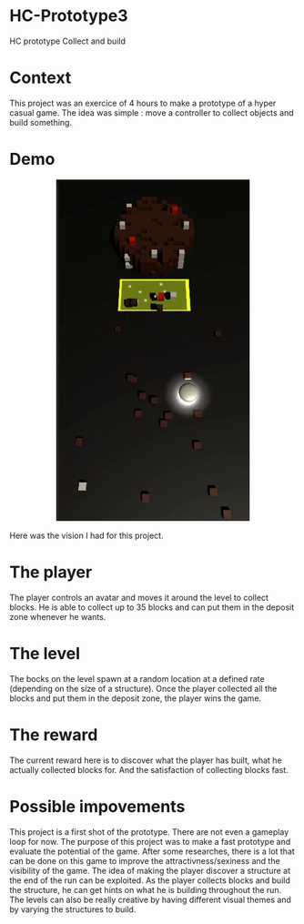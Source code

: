 # HC-Prototype3
 HC prototype Collect and build
 
# Context
This project was an exercice of 4 hours to make a prototype of a hyper casual game.
The idea was simple : move a controller to collect objects and build something.

# Demo
<p align="center">
  <img src="Presentation/Demo.gif">
</p>

Here was the vision I had for this project.

# The player
The player controls an avatar and moves it around the level to collect blocks. He is able to collect up to 35 blocks and can put them in the deposit zone whenever he wants.

# The level
The bocks on the level spawn at a random location at a defined rate (depending on the size of a structure). Once the player collected all the blocks and put them in the deposit zone, the player wins the game.

# The reward
The current reward here is to discover what the player has built, what he actually collected blocks for. And the satisfaction of collecting blocks fast.

# Possible impovements
This project is a first shot of the prototype. There are not even a gameplay loop for now. The purpose of this project was to make a fast prototype and evaluate the potential of the game.
After some researches, there is a lot that can be done on this game to improve the attractivness/sexiness and the visibility of the game.
The idea of making the player discover a structure at the end of the run can be exploited. As the player collects blocks and build the structure, he can get hints on what he is building throughout the run.
The levels can also be really creative by having different visual themes and by varying the structures to build.
